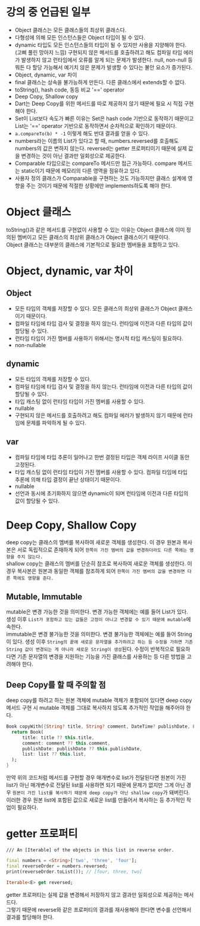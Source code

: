 # 강의 중 언급된 일부
- Object 클래스는 모든 클래스들의 최상위 클래스다.
- 다형성에 의해 모든 인스턴스들은 Object 타입이 될 수 있다.
- dynamic 타입도 모든 인스턴스들의 타입이 될 수 있지만 사용을 지양해야 한다. (고삐 풀린 망아지 느낌) 구현되지 않은 메서드를 호출하려고 해도 컴파일 타임 에러가 발생하지 않고 런타임에서 오류를 알게 되는 문제가 발생한다. null, non-null 등 뭐든 다 할당 가능해서 예기치 않은 문제가 발생할 수 있다는 불안 요소가 증가된다.
- Object, dynamic, var 차이
- final 클래스는 상속을 불가능하게 만든다. 다른 클래스에서 extends할 수 없다.
- toString(), hash code, 동등 비교 '==' operator
- Deep Copy, Shallow copy
- Dart는 Deep Copy를 위한 메서드를 따로 제공하지 않기 때문에 필요 시 직접 구현해야 한다.
- Set이 List보다 속도가 빠른 이유는 Set은 hash code 기반으로 동작하기 때문이고 List는 '==' operator 기반으로 동작하면서 순차적으로 확인하기 때문이다.
- `a.compareTo(b) * -1` 이렇게 해도 반대 결과를 얻을 수 있다.
- numbers라는 이름의 List가 있다고 할 때, numbers.reversed를 호출해도 numbers의 값은 변하지 않는다. reversed는 getter 프로퍼티이기 때문에 실제 값을 변경하는 것이 아닌 결과만 일회성으로 제공한다.
- Comparable 타입으로는 compareTo 메서드만 접근 가능하다. compare 메서드는 static이기 때문에 메모리의 다른 영역을 점유하고 있다.
- 사용자 정의 클래스가 Comparable을 구현하는 것도 가능하지만 클래스 설계에 영향을 주는 것이기 때문에 적절한 상황에만 implements하도록 해야 한다.

# Object 클래스
toString()과 같은 메서드를 구현없이 사용할 수 있는 이유는 Object 클래스에 이미 정의된 멤버이고 모든 클래스의 최상위 클래스가 Object 클래스이기 때문이다.  
Object 클래스는 대부분의 클래스에 기본적으로 필요한 멤버들을 포함하고 있다.

# Object, dynamic, var 차이
## Object
- 모든 타입의 객체를 저장할 수 있다. 모든 클래스의 최상위 클래스가 Object 클래스이기 때문이다.
- 컴파일 타임에 타입 검사 및 결정을 하지 않는다. 런타임에 이전과 다른 타입의 값이 할당될 수 있다.
- 런타임 타입이 가진 멤버를 사용하기 위해서는 명시적 타입 캐스팅이 필요하다.
- non-nullable

## dynamic
- 모든 타입의 객체를 저장할 수 있다.
- 컴파일 타임에 타입 검사 및 결정을 하지 않는다. 런타임에 이전과 다른 타입의 값이 할당될 수 있다.
- 타입 캐스팅 없이 런타임 타입이 가진 멤버를 사용할 수 있다.
- nullable
- 구현되지 않은 메서드를 호출하려고 해도 컴파일 에러가 발생하지 않기 때문에 런타임에 문제를 파악하게 될 수 있다.

## var
- 컴파일 타임에 타입 추론이 일어나고 한번 결정된 타입은 객체 라이프 사이클 동안 고정된다.
- 타입 캐스팅 없이 런타임 타입이 가진 멤버를 사용할 수 있다. 컴파일 타임에 타입 추론에 의해 타입 결정이 끝난 상태이기 때문이다.
- nullable
- 선언과 동시에 초기화하지 않으면 dynamic이 되며 런타임에 이전과 다른 타입의 값이 할당될 수 있다.

# Deep Copy, Shallow Copy
deep copy는 클래스의 멤버를 복사하여 새로운 객체를 생성한다. 이 경우 원본과 복사본은 서로 독립적으로 존재하게 되어 `한쪽이 가진 멤버의 값을 변경하더라도 다른 쪽에는 영향을 주지 않는다.`  
shallow copy는 클래스의 멤버를 단순히 참조로 복사하여 새로운 객체를 생성한다. 이 경우 복사본은 원본과 동일한 객체를 참조하게 되어 `한쪽이 가진 멤버의 값을 변경하면 다른 쪽에도 영향을 준다.`

## Mutable, Immutable
mutable은 변경 가능한 것을 의미한다. 변경 가능한 객체에는 예를 들어 List가 있다. 생성 이후 `List가 포함하고 있는 값들은 고정이 아니고 변경할 수 있기 때문에 mutable`에 속한다.  
immutable은 변경 불가능한 것을 의미한다. 변경 불가능한 객체에는 예를 들어 String이 있다. 생성 이후 `String의 끝에 새로운 문자열을 추가하려고 하는 등 수정을 가하면 기존 String 값이 변경되는 게 아니라 새로운 String이 생성`된다. 수정이 반복적으로 필요하다면 기존 문자열의 변경을 지원하는 기능을 가진 클래스를 사용하는 등 다른 방법을 고려해야 한다.

## Deep Copy를 할 때 주의할 점
deep copy를 하려고 하는 원본 객체에 mutable 객체가 포함되어 있다면 deep copy 메서드 구현 시 mutable 객체를 그대로 복사하지 않도록 추가적인 작업을 해주어야 한다.  
```dart
Book copyWith({String? title, String? comment, DateTime? publishDate, List? list}) {
  return Book(
      title: title ?? this.title,
      comment: comment ?? this.comment,
      publishDate: publishDate ?? this.publishDate,
      list: list ?? this.list,
  );
}
```
만약 위의 코드처럼 메서드를 구현할 경우 매개변수로 list가 전달된다면 원본이 가진 list가 아닌 매개변수로 전달된 list를 사용하면 되기 때문에 문제가 없지만 그게 아닌 경우 `원본이 가진 list를 복사하기 때문에 deep copy가 아닌 shallow copy`가 돼버린다.  
이러한 경우 원본 list에 포함된 값으로 새로운 list를 만들어서 복사하는 등 추가적인 작업이 필요하다.

# getter 프로퍼티
`/// An [Iterable] of the objects in this list in reverse order.`
```dart
final numbers = <String>['two', 'three', 'four'];
final reverseOrder = numbers.reversed;
print(reverseOrder.toList()); // [four, three, two]
```
```dart
Iterable<E> get reversed;
```

getter 프로퍼티는 실제 값을 변경해서 저장하지 않고 결과만 일회성으로 제공하는 메서드다.  
그렇기 때문에 reverse와 같은 프로퍼티의 결과를 재사용해야 한다면 변수를 선언해서 결과를 할당해야 한다.
